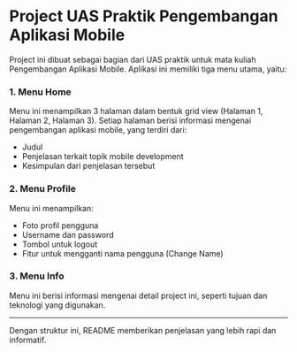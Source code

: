 # Project UAS Praktik Pengembangan Aplikasi Mobile
Project ini dibuat sebagai bagian dari UAS praktik untuk mata kuliah Pengembangan Aplikasi Mobile. Aplikasi ini memiliki tiga menu utama, yaitu:

### 1. **Menu Home**
Menu ini menampilkan 3 halaman dalam bentuk grid view (Halaman 1, Halaman 2, Halaman 3). Setiap halaman berisi informasi mengenai pengembangan aplikasi mobile, yang terdiri dari:
- Judul
- Penjelasan terkait topik mobile development
- Kesimpulan dari penjelasan tersebut

### 2. **Menu Profile**
Menu ini menampilkan:
- Foto profil pengguna
- Username dan password
- Tombol untuk logout
- Fitur untuk mengganti nama pengguna (Change Name)

### 3. **Menu Info**
Menu ini berisi informasi mengenai detail project ini, seperti tujuan dan teknologi yang digunakan.

---

Dengan struktur ini, README memberikan penjelasan yang lebih rapi dan informatif.
